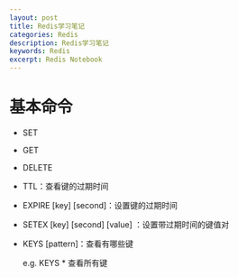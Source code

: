 ```yaml
---
layout: post
title: Redis学习笔记
categories: Redis
description: Redis学习笔记
keywords: Redis
excerpt: Redis Notebook
---
```


# 基本命令
* SET
* GET
* DELETE
* TTL：查看键的过期时间
* EXPIRE [key] [second]：设置键的过期时间
* SETEX [key] [second] [value] ：设置带过期时间的键值对
* KEYS [pattern]：查看有哪些键

    e.g. KEYS * 查看所有键


